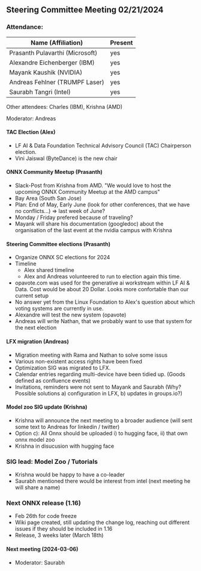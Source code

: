## Steering Committee Meeting 02/21/2024

### Attendance:

| Name (Affiliation)              | Present  |
| ------------------------------- | -------- |
| Prasanth Pulavarthi (Microsoft) | yes |
| Alexandre Eichenberger (IBM)    | yes |
| Mayank Kaushik (NVIDIA)         | yes |
| Andreas Fehlner (TRUMPF Laser)  | yes |
| Saurabh Tangri (Intel)          | yes |

Other attendees: Charles (IBM), Krishna (AMD)

Moderator: Andreas

#### TAC Election (Alex)
- LF AI & Data Foundation Technical Advisory Council (TAC) Chairperson election.
- Vini Jaiswal (ByteDance) is the new chair

#### ONNX Community Meetup (Prasanth)
- Slack-Post from Krishna from AMD. "We would love to host the upcoming ONNX Community Meetup at the AMD campus"
- Bay Area (South San Jose)
- Plan: End of May, Early June (look for other conferences, that we have no conflicts...) => last week of June?
- Monday / Friday prefered because of traveling?
- Mayank will share his documentation (googledoc) about the organisation of the last event at the nvidia campus with Krishna

#### Steering Committee elections (Prasanth)
- Organize ONNX SC elections for 2024
- Timeline
  - Alex shared timeline
  - Alex and Andreas volunteered to run to election again this time.
- opavote.com was used for the generative ai workstream within LF AI & Data. Cost would be about 20 Dollar. Looks more confortable than our current setup
- No answer yet from the Linux Foundation to Alex's question about which voting systems are currently in use.  
- Alexandre will test the new system (opavote)
- Andreas will write Nathan, that we probably want to use that system for the next election

#### LFX migration (Andreas)
- Migration meeting with Rama and Nathan to solve some issus
- Various non-existent access rights have been fixed
- Optimization SIG was migrated to LFX. 
- Calendar entries regarding multi-device have been tidied up. (Goods defined as confluence events)
- Invitations, reminders were not sent to Mayank and Saurabh (Why? Possible solutions a) configuration in LFX, b) updates in groups.io?)

#### Model zoo SIG update (Krishna)
- Krishna will announce the next meeting to a broader audience (will sent some text to Andreas for linkedin / twitter)
- Option c): All Onnx should be uploaded i) to hugging face, ii) that own onnx model zoo
- Krishna in disucusion with hugging face

### SIG lead: Model Zoo / Tutorials
- Krishna would be happy to have a co-leader
- Saurabh mentioned there would be interest from intel (next meeting he will share a name)

### Next ONNX release (1.16)
- Feb 26th for code freeze
- Wiki page created, still updating the change log, reaching out different issues if they should be included in 1.16
- Release, 3 weeks later (March 18th)

#### Next meeting (2024-03-06) 
 - Moderator: Saurabh 
